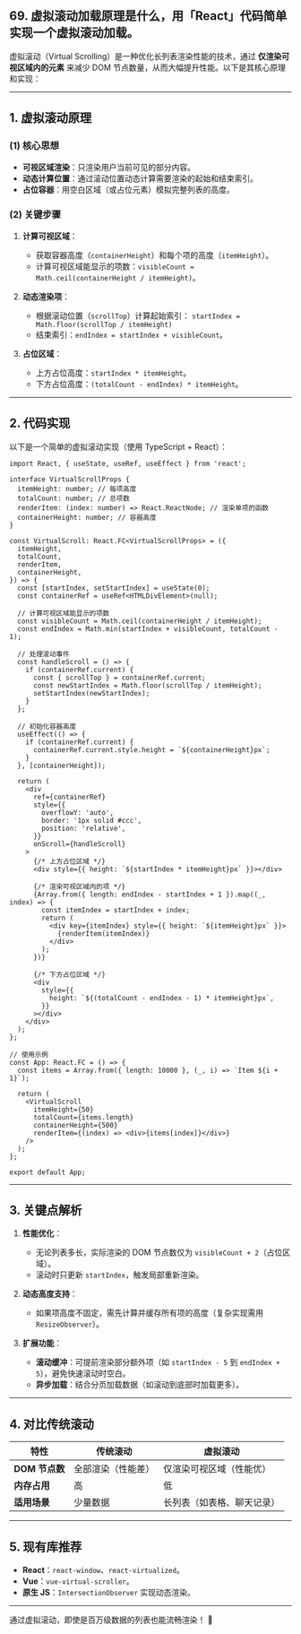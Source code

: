 ## 69. 虚拟滚动加载原理是什么，用「React」代码简单实现一个虚拟滚动加载。

虚拟滚动（Virtual Scrolling）是一种优化长列表渲染性能的技术，通过 **仅渲染可视区域内的元素** 来减少 DOM 节点数量，从而大幅提升性能。以下是其核心原理和实现：

---

## **1. 虚拟滚动原理**
### **(1) 核心思想**
- **可视区域渲染**：只渲染用户当前可见的部分内容。
- **动态计算位置**：通过滚动位置动态计算需要渲染的起始和结束索引。
- **占位容器**：用空白区域（或占位元素）模拟完整列表的高度。

### **(2) 关键步骤**
1. **计算可视区域**：
    - 获取容器高度（`containerHeight`）和每个项的高度（`itemHeight`）。
    - 计算可视区域能显示的项数：`visibleCount = Math.ceil(containerHeight / itemHeight)`。

2. **动态渲染项**：
    - 根据滚动位置（`scrollTop`）计算起始索引：
      `startIndex = Math.floor(scrollTop / itemHeight)`
    - 结束索引：`endIndex = startIndex + visibleCount`。

3. **占位区域**：
    - 上方占位高度：`startIndex * itemHeight`。
    - 下方占位高度：`(totalCount - endIndex) * itemHeight`。

---

## **2. 代码实现**
以下是一个简单的虚拟滚动实现（使用 TypeScript + React）：

```tsx
import React, { useState, useRef, useEffect } from 'react';

interface VirtualScrollProps {
  itemHeight: number; // 每项高度
  totalCount: number; // 总项数
  renderItem: (index: number) => React.ReactNode; // 渲染单项的函数
  containerHeight: number; // 容器高度
}

const VirtualScroll: React.FC<VirtualScrollProps> = ({
  itemHeight,
  totalCount,
  renderItem,
  containerHeight,
}) => {
  const [startIndex, setStartIndex] = useState(0);
  const containerRef = useRef<HTMLDivElement>(null);

  // 计算可视区域能显示的项数
  const visibleCount = Math.ceil(containerHeight / itemHeight);
  const endIndex = Math.min(startIndex + visibleCount, totalCount - 1);

  // 处理滚动事件
  const handleScroll = () => {
    if (containerRef.current) {
      const { scrollTop } = containerRef.current;
      const newStartIndex = Math.floor(scrollTop / itemHeight);
      setStartIndex(newStartIndex);
    }
  };

  // 初始化容器高度
  useEffect(() => {
    if (containerRef.current) {
      containerRef.current.style.height = `${containerHeight}px`;
    }
  }, [containerHeight]);

  return (
    <div
      ref={containerRef}
      style={{
        overflowY: 'auto',
        border: '1px solid #ccc',
        position: 'relative',
      }}
      onScroll={handleScroll}
    >
      {/* 上方占位区域 */}
      <div style={{ height: `${startIndex * itemHeight}px` }}></div>

      {/* 渲染可视区域内的项 */}
      {Array.from({ length: endIndex - startIndex + 1 }).map((_, index) => {
        const itemIndex = startIndex + index;
        return (
          <div key={itemIndex} style={{ height: `${itemHeight}px` }}>
            {renderItem(itemIndex)}
          </div>
        );
      })}

      {/* 下方占位区域 */}
      <div
        style={{
          height: `${(totalCount - endIndex - 1) * itemHeight}px`,
        }}
      ></div>
    </div>
  );
};

// 使用示例
const App: React.FC = () => {
  const items = Array.from({ length: 10000 }, (_, i) => `Item ${i + 1}`);

  return (
    <VirtualScroll
      itemHeight={50}
      totalCount={items.length}
      containerHeight={500}
      renderItem={(index) => <div>{items[index]}</div>}
    />
  );
};

export default App;
```

---

## **3. 关键点解析**
1. **性能优化**：
    - 无论列表多长，实际渲染的 DOM 节点数仅为 `visibleCount + 2`（占位区域）。
    - 滚动时只更新 `startIndex`，触发局部重新渲染。

2. **动态高度支持**：
    - 如果项高度不固定，需先计算并缓存所有项的高度（复杂实现需用 `ResizeObserver`）。

3. **扩展功能**：
    - **滚动缓冲**：可提前渲染部分额外项（如 `startIndex - 5` 到 `endIndex + 5`），避免快速滚动时空白。
    - **异步加载**：结合分页加载数据（如滚动到底部时加载更多）。

---

## **4. 对比传统滚动**
| **特性**         | **传统滚动**               | **虚拟滚动**               |
|------------------|---------------------------|---------------------------|
| **DOM 节点数**   | 全部渲染（性能差）         | 仅渲染可视区域（性能优）   |
| **内存占用**     | 高                        | 低                        |
| **适用场景**     | 少量数据                  | 长列表（如表格、聊天记录） |

---

## **5. 现有库推荐**
- **React**：`react-window`、`react-virtualized`。
- **Vue**：`vue-virtual-scroller`。
- **原生 JS**：`IntersectionObserver` 实现动态渲染。

---

通过虚拟滚动，即使是百万级数据的列表也能流畅渲染！ 🚀